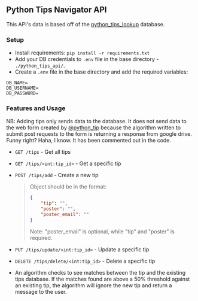 ## Python Tips Navigator API

This API's data is based off of the [python_tips_lookup](https://github.com/DeeStarks/python_tips_lookup) database.

### Setup

- Install requirements: `pip install -r requirements.txt`
- Add your DB credentials to `.env` file in the base directory - `./python_tips_api/`.
- Create a `.env` file in the base directory and add the required variables:
```
DB_NAME=
DB_USERNAME=
DB_PASSWORD=
```

### Features and Usage

NB: Adding tips only sends data to the database. It does not send data to the web form created by [@python_tip](https://twitter.com/python_tip) because the algorithm written to submit post requests to the form is returning a response from google drive. Funny right? Haha, I know. It has been commented out in the code.

- `GET /tips` - Get all tips
- `GET /tips/<int:tip_id>` - Get a specific tip
- `POST /tips/add` - Create a new tip

    > Object should be in the format:
    > ```json
    > {
    >     "tip": "",
    >     "poster": "",
    >     "poster_email": ""
    > }
    > ```
    > Note: "poster_email" is optional, while "tip" and "poster" is required.
    
- `PUT /tips/update/<int:tip_id>` - Update a specific tip
- `DELETE /tips/delete/<int:tip_id>` - Delete a specific tip
- An algorithm checks to see matches between the tip and the existing tips database. If the matches found are above a 50% threshold against an existing tip, the algorithm will ignore the new tip and return a message to the user.